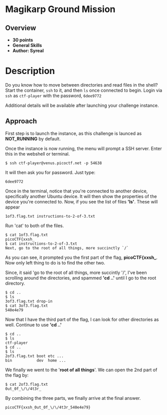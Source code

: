 # Magikarp Ground Mission

## Overview
- **30 points**
- **General Skills**
- **Author: Syreal**

# Description
Do you know how to move between directories and read files in the shell? Start the container, `ssh` to it, and then `ls` once connected to begin. Login via `ssh` as `ctf-player` with the password, `6dee9772`

Additional details will be available after launching your challenge instance.

## Approach
First step is to launch the instance, as this challenge is launced as **NOT_RUNNING** by default. 

Once the instance is now running, the menu will prompt a SSH server. Enter this in the webshell or terminal. 
```
$ ssh ctf-player@venus.picoctf.net -p 54638
```

It will then ask you for password. Just type:
```
6dee9772
```

Once in the terminal, notice that you're connected to another device, specifically another Ubuntu device. It will then show the properties of the device you're connected to. Now, if you see the list of files **'ls'**. These will appear
```
1of3.flag.txt instructions-to-2-of-3.txt
```

Run 'cat' to both of the files.
```
$ cat 1of3.flag.txt
picoCTF{xxsh_
$ cat instructions-to-2-of-3.txt
Next, go to the root of all things, more succinctly `/`
```

As you can see, it prompted you the first part of the flag, **picoCTF{xxsh_**. Now only left thing to do is to find the other two.

Since, it said 'go to the root of all things, more succintly '/', I've been scrolling around the directories, and spammed **'cd ..'** until I go to the root directory.
```text
$ cd ..
$ ls
3of3.flag.txt drop-in
$ cat 3of3.flag.txt
540e4e79
```

Now that I have the third part of the flag, I can look for other directories as well. Continue to use **'cd ..'**
```
$ cd ..
$ ls
ctf-player
$ cd ..
$ ls
2of3.flag.txt boot etc ...
bin           dev  home ...
```
We finally we went to the '**root of all things**'. We can open the 2nd part of the flag by:
```
$ cat 2of3.flag.txt
0ut_0f_\/\/4t3r_
```

By combining the three parts, we finally arrive at the final answer.
```
picoCTF{xxsh_0ut_0f_\/\/4t3r_540e4e79}
```







